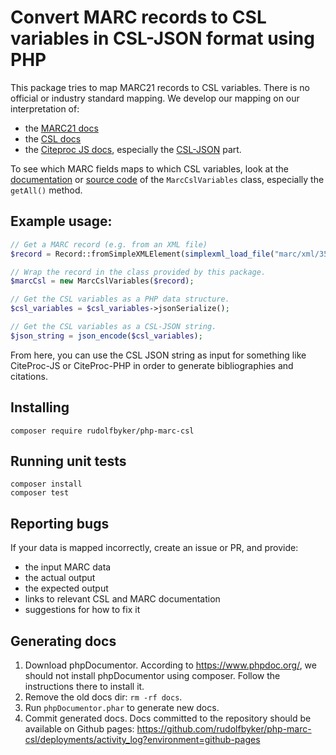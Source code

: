 # Convert MARC records to CSL variables in CSL-JSON format using PHP

This package tries to map MARC21 records to CSL variables.
There is no official or industry standard mapping.
We develop our mapping on our interpretation of:
- the [MARC21 docs](https://www.loc.gov/marc/bibliographic/)
- the [CSL docs](https://docs.citationstyles.org/en/stable/specification.html)
- the [Citeproc JS docs](https://citeproc-js.readthedocs.io/en/latest/index.html), especially the
  [CSL-JSON](https://citeproc-js.readthedocs.io/en/latest/csl-json/markup.html) part. 

To see which MARC fields maps to which CSL variables, look at the 
[documentation](https://rudolfbyker.github.io/php-marc-csl/classes/RudolfByker-PhpMarcCsl-MarcCslVariables.html)
or
[source code](https://github.com/rudolfbyker/php-marc-csl/blob/master/src/MarcCslVariables.php)
of the `MarcCslVariables` class, especially the `getAll()` method.

## Example usage:

```php
// Get a MARC record (e.g. from an XML file)
$record = Record::fromSimpleXMLElement(simplexml_load_file("marc/xml/35663.xml"));

// Wrap the record in the class provided by this package.
$marcCsl = new MarcCslVariables($record);

// Get the CSL variables as a PHP data structure.
$csl_variables = $csl_variables->jsonSerialize();

// Get the CSL variables as a CSL-JSON string.
$json_string = json_encode($csl_variables);
```

From here, you can use the CSL JSON string as input for something like CiteProc-JS or CiteProc-PHP 
in order to generate bibliographies and citations.

## Installing

```shell script
composer require rudolfbyker/php-marc-csl
```

## Running unit tests

```shell script
composer install
composer test
```

## Reporting bugs

If your data is mapped incorrectly, create an issue or PR, and provide:

- the input MARC data
- the actual output
- the expected output
- links to relevant CSL and MARC documentation
- suggestions for how to fix it

## Generating docs

1. Download phpDocumentor.
   According to https://www.phpdoc.org/, we should not install phpDocumentor using composer.
   Follow the instructions there to install it.
2. Remove the old docs dir: `rm -rf docs`.
3. Run `phpDocumentor.phar` to generate new docs.
4. Commit generated docs. Docs committed to the repository should be available on Github pages:
   https://github.com/rudolfbyker/php-marc-csl/deployments/activity_log?environment=github-pages
